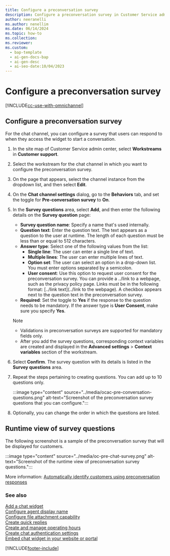 ```yaml
---
title: Configure a preconversation survey
description: Configure a preconversation survey in Customer Service admin center to ask customers questions before they start a conversation.
author: neeranelli
ms.author: nenellim
ms.date: 06/14/2024
ms.topic: how-to
ms.collection:
ms.reviewer:
ms.custom:
  - bap-template
  - ai-gen-docs-bap
  - ai-gen-desc
  - ai-seo-date:10/04/2023
---
```


# Configure a preconversation survey

[!INCLUDE[cc-use-with-omnichannel](../../includes/cc-use-with-omnichannel.md)]

## Configure a preconversation survey

For the chat channel, you can configure a survey that users can respond to when they access the widget to start a conversation.

1. In the site map of Customer Service admin center, select **Workstreams** in **Customer support**.

1. Select the workstream for the chat channel in which you want to configure the preconversation survey.

1. On the page that appears, select the channel instance from the dropdown list, and then select **Edit**.

1. On the **Chat channel settings** dialog, go to the **Behaviors** tab, and set the toggle for **Pre-conversation survey** to **On**.

1. In the **Survey questions** area, select **Add**, and then enter the following details on the **Survey question** page:
   - **Survey question name**: Specify a name that's used internally.
   - **Question text**: Enter the question text. The text appears as a question to the user at runtime. The length of each question must be less than or equal to 512 characters.
   - **Answer type**: Select one of the following values from the list:
        - **Single line**: The user can enter a single line of text.
        - **Multiple lines**: The user can enter multiple lines of text.
        - **Option set**: The user can select an option in a drop-down list. You must enter options separated by a semicolon.
        - **User consent**: Use this option to request user consent for the preconversation survey. You can provide a ../link to a webpage, such as the privacy policy page. Links must be in the following format: [../link text](../link to the webpage). A checkbox appears next to the question text in the preconversation survey.
   - **Required**: Set the toggle to **Yes** if the response to the question needs to be mandatory. If the answer type is **User Consent**, make sure you specify **Yes**.

    > [!NOTE]
    > - Validations in preconversation surveys are supported for mandatory fields only.
    > - After you add the survey questions, corresponding context variables are created and displayed in the **Advanced settings** > **Context variables** section of the workstream.

1. Select **Confirm**. The survey question with its details is listed in the **Survey questions** area.

1. Repeat the steps pertaining to creating questions. You can add up to 10 questions only.

      :::image type="content" source="../media/ocac-pre-conversation-questions.png" alt-text="Screenshot of the preconversation survey questions that you can configure.":::
    

1. Optionally, you can change the order in which the questions are listed.


## Runtime view of survey questions

The following screenshot is a sample of the preconversation survey that will be displayed for customers.

  :::image type="content" source="../media/oc-pre-chat-survey.png" alt-text="Screenshot of the runtime view of preconversation survey questions.":::

More information: [Automatically identify customers using preconversation responses](record-identification-rule.md)

### See also

[Add a chat widget](add-chat-widget.md)  
[Configure agent display name](agent-display-name.md)  
[Configure file attachment capability](configure-file-attachment.md)  
[Create quick replies](create-quick-replies.md)  
[Create and manage operating hours](create-operating-hours.md)   
[Create chat authentication settings](create-chat-auth-settings.md)  
[Embed chat widget in your website or portal](embed-chat-widget-portal.md)  


[!INCLUDE[footer-include](../../includes/footer-banner.md)]
